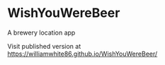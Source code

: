 # WishYouWereBeer

A brewery location app

Visit published version at https://williamwhite86.github.io/WishYouWereBeer/
